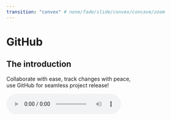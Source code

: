 ```yaml
---
transition: "convex" # none/fade/slide/convex/concave/zoom
---
```

# GitHub

## The introduction

Collaborate with ease, track changes with peace,<br>
use GitHub for seamless project release!

<audio controls>
    <source src="/assets/audio/Get_Ready_Intro_Shinotek_Remix.flac" type="audio/flac">
</audio> 